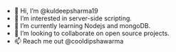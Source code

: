 - 👋 Hi, I’m @kuldeepsharma19
- 👀 I’m interested in server-side scripting.
- 🌱 I’m currently learning Nodejs and mongoDB.
- 💞️ I’m looking to collaborate on open source projects. 
- 📫 Reach me out @cooldipshawarma

<!---
kuldeepsharma19/kuldeepsharma19 is a ✨ special ✨ repository because its `README.md` (this file) appears on your GitHub profile.
You can click the Preview link to take a look at your changes.
--->
